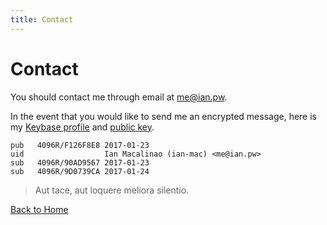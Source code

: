 ```yaml
---
title: Contact
---
```


<h1>Contact</h1>

You should contact me through email at [me@ian.pw](mailto:me@ian.pw).

In the event that you would like to send me an encrypted message, here is my [Keybase profile](https://keybase.io/ianm) and [public key](/ianmacalinao.asc).

```
pub   4096R/F126F8E8 2017-01-23
uid                  Ian Macalinao (ian-mac) <me@ian.pw>
sub   4096R/90AD9567 2017-01-23
sub   4096R/9D0739CA 2017-01-24
```

<div id="quoteBar"></div>

<blockquote id="quote">Aut tace, aut loquere meliora silentio.</blockquote>

[Back to Home](/)
